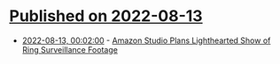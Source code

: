# [Published on 2022-08-13](index.md)

* [2022-08-13, 00:02:00](https://yro.slashdot.org/story/22/08/12/1941255/amazon-studio-plans-lighthearted-show-of-ring-surveillance-footage?utm_source=rss1.0mainlinkanon&utm_medium=feed) - [Amazon Studio Plans Lighthearted Show of Ring Surveillance Footage](https://yro.slashdot.org/story/22/08/12/1941255/amazon-studio-plans-lighthearted-show-of-ring-surveillance-footage?utm_source=rss1.0mainlinkanon&utm_medium=feed)
